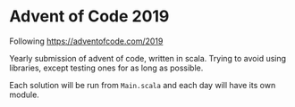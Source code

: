 # Advent of Code 2019
Following https://adventofcode.com/2019

Yearly submission of advent of code, written in scala. Trying to avoid using libraries, except testing ones for as long as possible.

Each solution will be run from `Main.scala` and each day will have its own module.